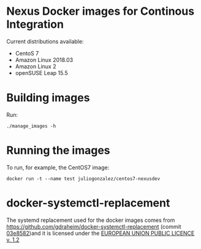 # Nexus Docker images for Continous Integration

Current distributions available:

* CentoS 7
* Amazon Linux 2018.03
* Amazon Linux 2
* openSUSE Leap 15.5

# Building images

Run:

```
./manage_images -h
```

# Running the images

To run, for example, the CentOS7 image:

```
docker run -t --name test juliogonzalez/centos7-nexusdev
```

# docker-systemctl-replacement

The systemd replacement used for the docker images comes from https://github.com/gdraheim/docker-systemctl-replacement (commit [03e8582](https://github.com/gdraheim/docker-systemctl-replacement/tree/03e8582d8096c0c5261b2261b892348504ce9553))and it is licensed under the [EUROPEAN UNION PUBLIC LICENCE v. 1.2](EUPL-LICENSE.md)
